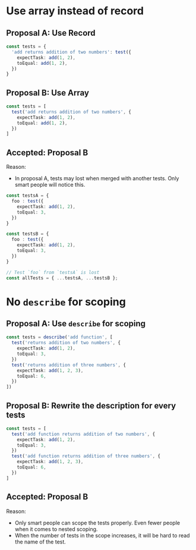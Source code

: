 # Use array instead of record

## Proposal A: Use Record
```typescript
const tests = {
  'add returns addition of two numbers': test({
    expectTask: add(1, 2),
    toEqual: add(1, 2),
  })
}
```

## Proposal B: Use Array
```typescript
const tests = [ 
  test('add returns addition of two numbers', {
    expectTask: add(1, 2),
    toEqual: add(1, 2),
  })
]
```

## Accepted: Proposal B
Reason: 
- In proposal A, tests may lost when merged with another tests.
  Only smart people will notice this.
```typescript
const testsA = {
  foo : test({
    expectTask: add(1, 2),
    toEqual: 3,
  })
}

const testsB = {
  foo : test({
    expectTask: add(1, 2),
    toEqual: 3,
  })
}

// Test `foo` from `testsA` is lost
const allTests = { ...testsA, ...testsB };
```

# No `describe` for scoping

## Proposal A: Use `describe` for scoping
```typescript
const tests = describe('add function', [ 
  test('returns addition of two numbers', {
    expectTask: add(1, 2),
    toEqual: 3,
  })
  test('returns addition of three numbers', {
    expectTask: add(1, 2, 3),
    toEqual: 6,
  })
])
```

## Proposal B: Rewrite the description for every tests
```typescript
const tests = [ 
  test('add function returns addition of two numbers', {
    expectTask: add(1, 2),
    toEqual: 3,
  })
  test('add function returns addition of three numbers', {
    expectTask: add(1, 2, 3),
    toEqual: 6,
  })
]
```

## Accepted: Proposal B
Reason: 
- Only smart people can scope the tests properly. 
  Even fewer people when it comes to nested scoping.
- When the number of tests in the scope increases, 
  it will be hard to read the name of the test.
